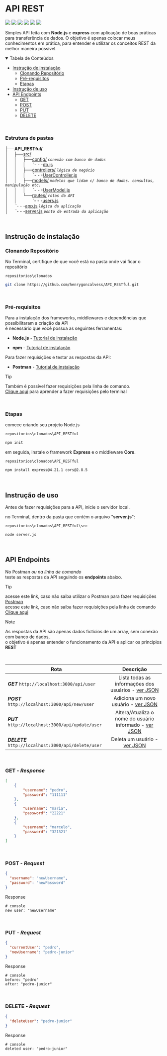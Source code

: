 # API REST

<img src="https://img.shields.io/github/license/henrygoncalvess/API_RESTful?style=for-the-badge&labelColor=gray&color=97ca00"> <img src="https://img.shields.io/badge/express-4.21.1-000000?style=for-the-badge&logo=express&logoColor=black&labelColor=gray"> <img src="https://img.shields.io/badge/cors-2.8.5-royalblue?style=for-the-badge&logo=cors&logoColor=black&labelColor=gray"> <img src="https://img.shields.io/badge/node-20.16.0-5FA04E?style=for-the-badge&logo=node.js&logoColor=5FA04E&labelColor=gray"> <img src="https://img.shields.io/badge/npm-10.8.2-CB3837?style=for-the-badge&logo=npm&logoColor=CB3837&labelColor=gray"> <img src="https://img.shields.io/badge/postman-11.16.0-FF6C37?style=for-the-badge&logo=postman&logoColor=FF6C37&labelColor=gray">

Simples API feita com **Node.js** e **express** com aplicação de boas práticas para transferência de dados. O objetivo é apenas colocar meus conhecimentos em prática, para entender e utilizar os conceitos REST da melhor maneira possível.

<details open="open">
<summary>Tabela de Conteúdos</summary>
  
- [Instrução de instalação](#instrução-de-instalação)
  - [Clonando Repositório](#clonando-repositório)
  - [Pré-requisitos](#pré-requisitos)
  - [Etapas](#etapas)
- [Instrução de uso](#instrução-de-uso)
- [API Endpoints](#api-endpoints)
  - [GET](#get---response)
  - [POST](#post---request)
  - [PUT](#put---request)
  - [DELETE](#delete---request)
  
</details>

<br>

### Estrutura de pastas

├──**API_RESTful/**  
│&nbsp; &nbsp; &nbsp;├──[src/](src)  
│&nbsp; &nbsp; &nbsp;│&nbsp; &nbsp; &nbsp;├──[config/](src/config) _`conexão com banco de dados`_  
│&nbsp; &nbsp; &nbsp;│&nbsp; &nbsp; &nbsp;│&nbsp; &nbsp; &nbsp; \`- - -[db.js](src/config/db.js)  
│&nbsp; &nbsp; &nbsp;│&nbsp; &nbsp; &nbsp;├──[controllers/](src/controllers) _`lógica de negócio`_  
│&nbsp; &nbsp; &nbsp;│&nbsp; &nbsp; &nbsp;│&nbsp; &nbsp; &nbsp; \`- - -[UserController.js](src/controllers/UserController.js)  
│&nbsp; &nbsp; &nbsp;│&nbsp; &nbsp; &nbsp;├──[models/](src/models) _`modelos que lidam c/ banco de dados. consultas, manipulação etc.`_  
│&nbsp; &nbsp; &nbsp;│&nbsp; &nbsp; &nbsp;│&nbsp; &nbsp; &nbsp; \`- - -[UserModel.js](src/models/UserModel.js)  
│&nbsp; &nbsp; &nbsp;│&nbsp; &nbsp; &nbsp;└──[routes/](src/routes) _`rotas da API`_  
│&nbsp; &nbsp; &nbsp;│&nbsp; &nbsp; &nbsp; &nbsp; &nbsp; &nbsp; &nbsp;\`- - -[users.js](src/routes/users.js)  
│&nbsp; &nbsp; &nbsp; \`- - -[app.js](src/app.js) _`lógica da aplicação`_  
│&nbsp; &nbsp; &nbsp; \`- - -[server.js](src/server.js) _`ponto de entrada da aplicação`_  

<br>

## Instrução de instalação

### Clonando Repositório
No Terminal, certifique de que você está na pasta onde vai ficar o repositório

`repositorios\clonados`
``` bash
git clone https://github.com/henrygoncalvess/API_RESTful.git
```
<br>

### Pré-requisitos
Para a instalação dos frameworks, middlewares e dependências que possibilitaram a criação da API  
é necessário que você possua as seguintes ferramentas:

- **Node.js** - [Tutorial de instalação](https://nodejs.org/pt)

- **npm** - [Tutorial de instalação](https://docs.npmjs.com/downloading-and-installing-node-js-and-npm)

Para fazer requisições e testar as respostas da API:
- **Postman** - [Tutorial de instalação](https://www.postman.com/downloads/)

> [!tip]
> Também é possível fazer requisições pela linha de comando.  
[Clique aqui](https://www.campuscode.com.br/conteudos/comandos-curl-para-testar-requisicoes-api) para aprender a fazer requisições pelo terminal

<br>

### Etapas

comece criando seu projeto Node.js

`repositorios\clonados\API_RESTful`
``` bash
npm init
```
em seguida, instale o framework **Express** e o middleware **Cors**.

`repositorios\clonados\API_RESTful`
``` bash
npm install express@4.21.1 cors@2.8.5
```

<br>

## Instrução de uso

Antes de fazer requisições para a API, inicie o servidor local.

no Terminal, dentro da pasta que contém o arquivo "**server.js**":

`repositorios\clonados\API_RESTful\src`
``` bash
node server.js
```

<br>

## API Endpoints

No Postman *ou na linha de comando*  
teste as respostas da API seguindo os **endpoints** abaixo.

> [!tip]
> acesse este link, caso não saiba utilizar o Postman para fazer requisições [Postman](https://learning.postman.com/docs/introduction/overview/)  
> acesse este link, caso não saiba fazer requisições pela linha de comando [Clique aqui](https://www.campuscode.com.br/conteudos/comandos-curl-para-testar-requisicoes-api)

> [!note]
> As respostas da API são apenas dados fictícios de um array, sem conexão com banco de dados,  
> o objetivo é apenas entender o funcionamento da API e aplicar os princípios **REST**

<br>

Rota | Descrição
---|:---:|
***GET*** ` http://localhost:3000/api/user `| Lista todas as informações dos usuários - [ver JSON](#get---response)
***POST*** ` http://localhost:3000/api/new/user `| Adiciona um novo usuário - [ver JSON](#post---request)
***PUT*** ` http://localhost:3000/api/update/user `| Altera/Atualiza o nome do usuário informado - [ver JSON](#put---request)
***DELETE*** ` http://localhost:3000/api/delete/user `| Deleta um usuário - [ver JSON](#delete---request)

<br>

### GET - ***Response***

``` json
[
    {
        "username": "pedro",
        "password": "111111"
    },
    {
        "username": "maria",
        "password": "22221"
    },
    {
        "username": "marcelo",
        "password": "321321"
    }
]
```

<br>

### POST - ***Request***

``` json
{
  "username": "newUsername",
  "password": "newPassword"
}
```

Response

``` console
# console
new user: "newUsername"
```

<br>

### PUT - ***Request***

``` json
{
  "currentUser": "pedro",
  "newUsername": "pedro-junior"
}
```

Response

``` console
# console
before: "pedro"
after: "pedro-junior"
```

<br>

### DELETE - ***Request***

``` json
{
  "deleteUser": "pedro-junior"
}
```
Response

``` console
# console
deleted user: "pedro-junior"
```
